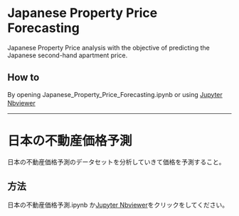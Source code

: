 # Japanese Property Price Forecasting

Japanese Property Price analysis with the objective of predicting the Japanese second-hand apartment price.

## How to

By opening Japanese_Property_Price_Forecasting.ipynb or using [Jupyter Nbviewer](https://nbviewer.org/github/ElieSDK/Japanese_Property_Price_Forecasting/blob/main/Japanese_Property_Price_Forecasting.ipynb)　

----------------------------------------------------------------------------------------

# 日本の不動産価格予測

日本の不動産価格予測のデータセットを分析していきて価格を予測すること。

## 方法

日本の不動産価格予測.ipynb か[Jupyter Nbviewer](https://nbviewer.org/github/ElieSDK/Japanese_Property_Price_Forecasting/blob/main/%E6%97%A5%E6%9C%AC%E3%81%AE%E4%B8%8D%E5%8B%95%E7%94%A3%E4%BE%A1%E6%A0%BC%E4%BA%88%E6%B8%AC.ipynb)をクリックをしてください。
